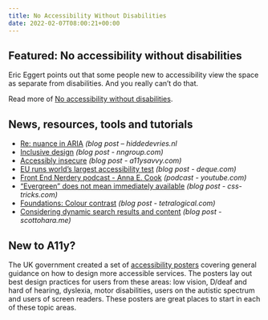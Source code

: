 ```yaml
---
title: No Accessibility Without Disabilities
date: 2022-02-07T08:00:21+00:00
---
```


## Featured: No accessibility without disabilities

Eric Eggert points out that some people new to accessibility view the space as separate from disabilities. And you really can’t do that.

Read more of [No accessibility without disabilities](https://yatil.net/blog/no-accessibility-without-disabilities).

## News, resources, tools and tutorials

- [Re: nuance in ARIA](https://hiddedevries.nl/en/blog/2022-01-28-re-nuance-in-aria) *(blog post – hiddedevries.nl*
- [Inclusive design](https://www.nngroup.com/articles/inclusive-design/) _(blog post - nngroup.com)_
- [Accessibly insecure](https://a11ysavvy.com/2022/01/31/accessibly-insecure/) *(blog post - a11ysavvy.com)*
- [EU runs world’s largest accessibility test](https://www.deque.com/blog/eu-runs-worlds-largest-accessibility-test/) *(blog post - deque.com)*
- [Front End Nerdery podcast - Anna E. Cook](https://www.youtube.com/watch?v=a5ZRJHA9vPk) *(podcast - youtube.com)*
- [“Evergreen” does not mean immediately available](https://css-tricks.com/evergreen-does-not-mean-immediately-available/) *(blog post - css-tricks.com)*
- [Foundations: Colour contrast](https://tetralogical.com/blog/2022/02/04/colour-contrast/) *(blog post - tetralogical.com)*
- [Considering dynamic search results and content](https://www.scottohara.me//blog/2022/02/05/dynamic-results.html) *(blog post - scottohara.me)*

## New to A11y?

The UK government created a set of [accessibility posters](https://ukhomeoffice.github.io/accessibility-posters/) covering general guidance on how to design more accessible services. The posters lay out best design practices for users from these areas: low vision, D/deaf and hard of hearing, dyslexia, motor disabilities, users on the autistic spectrum and users of screen readers. These posters are great places to start in each of these topic areas.
